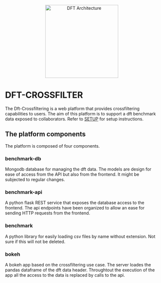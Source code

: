 <p align="center">
    <img src="hhttps://raw.githubusercontent.com/usnistgov/dft-crossfilter/master/francesca_dft.png"
         height="240"
         alt="DFT Architecture"
         class="inline"/>
</p>

# DFT-CROSSFILTER

The Dft-Crossfiltering is a web platform that provides crossfiltering capabilities to users.
The aim of this platform is to support a dft benchmark data exposed to collaborators.
Refer to [SETUP](SETUP.md) for setup instructions.

## The platform components

The platform is composed of four components.

### benchmark-db

Mongodb database for managing the dft data.
The models are design for ease of access from the API but also from the frontend.
It might be subjected to regular changes.

### benchmark-api

A python flask REST service that exposes the database access to the frontend.
The api endpoints have been organized to allow an ease for sending HTTP requests from
the frontend.

### benchmark

A python library for easily loading csv files by name without extension.
Not sure if this will not be deleted.

### bokeh

A bokeh app based on the crossfiltering use case.
The server loades the pandas dataframe of the dft data header.
Throughtout the execution of the app all the access to the data is replaced by calls to
the api.

